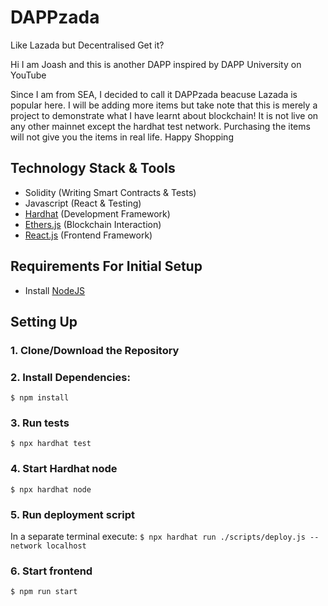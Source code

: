 # DAPPzada
Like Lazada but Decentralised Get it?

Hi I am Joash and this is another DAPP inspired by DAPP University on YouTube

Since I am from SEA, I decided to call it DAPPzada beacuse Lazada is popular here. I will be adding more items but take note that this is merely a project to demonstrate what I have learnt about blockchain! It is not live on any other mainnet except the hardhat test network. Purchasing the items will not give you the items in real life. Happy Shopping

## Technology Stack & Tools

- Solidity (Writing Smart Contracts & Tests)
- Javascript (React & Testing)
- [Hardhat](https://hardhat.org/) (Development Framework)
- [Ethers.js](https://docs.ethers.io/v5/) (Blockchain Interaction)
- [React.js](https://reactjs.org/) (Frontend Framework)

## Requirements For Initial Setup
- Install [NodeJS](https://nodejs.org/en/)

## Setting Up
### 1. Clone/Download the Repository

### 2. Install Dependencies:
`$ npm install`

### 3. Run tests
`$ npx hardhat test`

### 4. Start Hardhat node
`$ npx hardhat node`

### 5. Run deployment script
In a separate terminal execute:
`$ npx hardhat run ./scripts/deploy.js --network localhost`

### 6. Start frontend
`$ npm run start`
